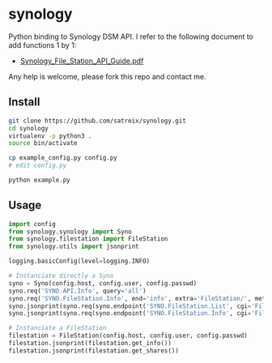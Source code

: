 synology
========

Python binding to Synology DSM API.
I refer to the following document to add functions 1 by 1:

- [Synology_File_Station_API_Guide.pdf](http://ukdl.synology.com/download/Document/DeveloperGuide/Synology_File_Station_API_Guide.pdf)

Any help is welcome, please fork this repo and contact me.

Install
-------

```bash
git clone https://github.com/satreix/synology.git
cd synology
virtualenv -p python3 .
source bin/activate

cp example_config.py config.py
# edit config.py

python example.py
```

Usage
-----

```python
import config
from synology.synology import Syno
from synology.filestation import FileStation
from synology.utils import jsonprint

logging.basicConfig(level=logging.INFO)

# Instanciate directly a Syno
syno = Syno(config.host, config.user, config.passwd)
syno.req('SYNO.API.Info', query='all')
syno.req('SYNO.FileStation.Info', end='info', extra='FileStation/', method='getinfo')
syno.jsonprint(syno.req(syno.endpoint('SYNO.FileStation.List', cgi='FileStation/file_share.cgi', method='list_share')))
syno.jsonprint(syno.req(syno.endpoint('SYNO.FileStation.Info', cgi='FileStation/info.cgi', method='getinfo')))

# Instanciate a FileStation
filestation = FileStation(config.host, config.user, config.passwd)
filestation.jsonprint(filestation.get_info())
filestation.jsonprint(filestation.get_shares())
```

